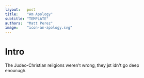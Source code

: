 ```yaml
---
layout:   post
title:    "Am Apology"
subtitle: "TEMPLATE"
authors:  "Matt Perez"
image:    "icon-an-apology.svg"
---
```


<div style='display:none; '>
 <p>The Judeo-Christian religions weren't wrong, they jst idn't go deep enounugh.</p>
</div>

<h1>Intro</h1>
 <p>The Judeo-Christian religions weren't wrong, they jst idn't go deep enounugh.</p>